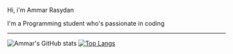 Hi, i'm Ammar Rasydan 

I'm a Programming student who's passionate in coding

<!--
**ammarrasydan/ammarrasydan** is a ✨ _special_ ✨ repository because its `README.md` (this file) appears on your GitHub profile.

Here are some ideas to get you started:

- 🔭 I’m currently working on ...
- 🌱 I’m currently learning ...
- 👯 I’m looking to collaborate on ...
- 🤔 I’m looking for help with ...
- 💬 Ask me about ...
- 📫 How to reach me: ...
- 😄 Pronouns: ...
- ⚡ Fun fact: ...
-->

---

![Ammar's GitHub stats](https://github-readme-stats.vercel.app/api?username=ammarrasydan&count_private=true&show_icons=true&theme=dracula)  [![Top Langs](https://github-readme-stats.vercel.app/api/top-langs/?username=ammarrasydan&layout=compact&langs_count=6&hide=html,css&show_icons=true&theme=dracula)](https://github.com/ammarrasydan/github-readme-stats)

